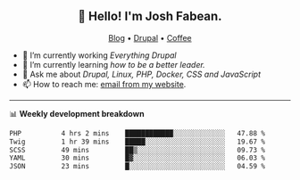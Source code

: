 <h2 align="center">👋 Hello! I'm Josh Fabean.</h2>
<p align="center">
  <a href="https://joshfabean.com">Blog</a> •
  <a href="https://www.drupal.org/u/joshfabean">Drupal</a> •
  <a href="https://www.buymeacoffee.com/LSxne6Yr4">Coffee</a>
</p>

- 🔭 I’m currently working *Everything Drupal*
- 🌱 I’m currently learning *how to be a better leader.*
- 💬 Ask me about *Drupal, Linux, PHP, Docker, CSS and JavaScript*
- 📫 How to reach me: [email from my website](https://joshfabean.com).

-------

📊 **Weekly development breakdown**
<!--START_SECTION:waka-->

```txt
PHP          4 hrs 2 mins    ████████████░░░░░░░░░░░░░   47.88 %
Twig         1 hr 39 mins    █████░░░░░░░░░░░░░░░░░░░░   19.67 %
SCSS         49 mins         ██▒░░░░░░░░░░░░░░░░░░░░░░   09.73 %
YAML         30 mins         █▓░░░░░░░░░░░░░░░░░░░░░░░   06.03 %
JSON         23 mins         █░░░░░░░░░░░░░░░░░░░░░░░░   04.59 %
```

<!--END_SECTION:waka-->

<!--
**fabean/fabean** is a ✨ _special_ ✨ repository because its `README.md` (this file) appears on your GitHub profile.

Here are some ideas to get you started:

- 🔭 I’m currently working on ...
- 🌱 I’m currently learning ...
- 👯 I’m looking to collaborate on ...
- 🤔 I’m looking for help with ...
- 💬 Ask me about ...
- 📫 How to reach me: ...
- 😄 Pronouns: ...
- ⚡ Fun fact: ...
-->

